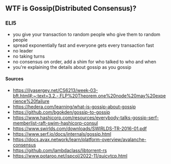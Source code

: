 ## WTF is Gossip(Distributed Consensus)?

### ELI5

- you give your transaction to random people who give them to random people
- spread exponentially fast and everyone gets every transaction fast
- no leader
- no taking turns
- no consensus on order, add a shim for who talked to who and when
- you're explaining the details about gossip as you gossip

#### Sources

- <https://ilyasergey.net/CS6213/week-03-bft.html#:~:text=3.2.-,FLP%20Theorem,one%20node%20may%20experience%20failure>
- <https://hedera.com/learning/what-is-gossip-about-gossip>
- <https://github.com/bgokden/gossip-to-gossip>
- <https://www.hashicorp.com/resources/everybody-talks-gossip-serf-memberlist-raft-swim-hashicorp-consul>
- <https://www.swirlds.com/downloads/SWIRLDS-TR-2016-01.pdf>
- <https://www.serf.io/docs/internals/gossip.html>
- <https://docs.avax.network/learn/platform-overview/avalanche-consensus>
- <https://github.com/lambdaclass/libtorrent-rs>
- <https://www.potaroo.net/ispcol/2022-11/quicvtcp.html>
